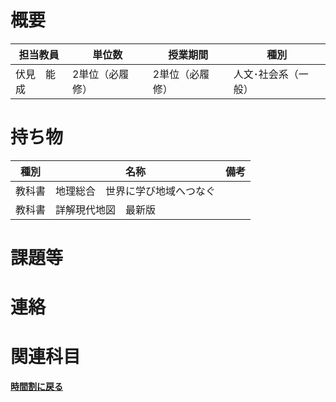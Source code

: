 # 概要
| 担当教員  | 単位数      | 授業期間     | 種別         |
|-------|----------|----------|------------|
| 伏見　能成 | 2単位（必履修） | 2単位（必履修） | 人文･社会系（一般） |
# 持ち物
| 種別  | 名称               | 備考 |
|-----|------------------| --- |
| 教科書 | 地理総合　世界に学び地域へつなぐ |    |
| 教科書 | 詳解現代地図　最新版       |    |
# 課題等

# 連絡

# 関連科目
[**時間割に戻る**](../timetable.md)